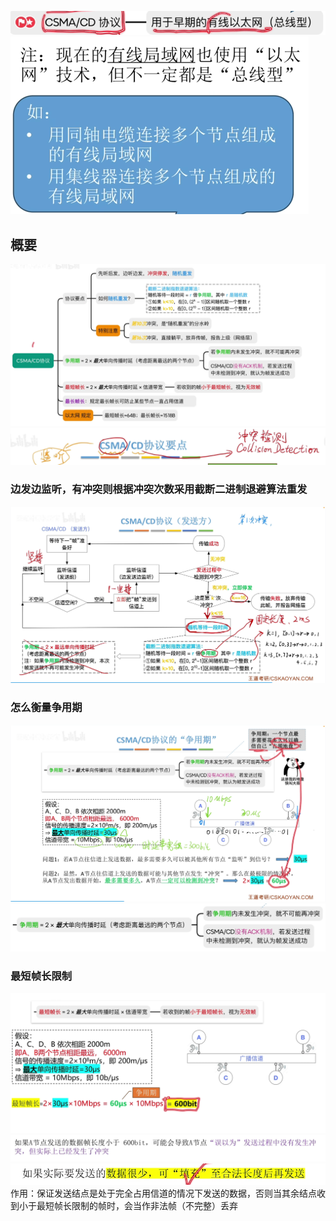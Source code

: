 


![输入图片说明](/imgs/2025-07-27/xEpdEHYtZENezuQU.png)
![输入图片说明](/imgs/2025-07-27/tlLrJdvotNdv9VIC.png)

## 概要
![输入图片说明](/imgs/2025-07-27/jiOvg68C89MuVlOP.png)
![输入图片说明](/imgs/2025-07-27/PkiBeOCgC8ERBsjl.png)

### 边发边监听，有冲突则根据冲突次数采用截断二进制退避算法重发
![输入图片说明](/imgs/2025-07-27/xrcLkesxCakJst8t.png)

### 怎么衡量争用期
![输入图片说明](/imgs/2025-07-31/5uOiEVCEQaKqHYrf.png)
![输入图片说明](/imgs/2025-07-31/4gGZJZG8HcmI18do.png)

### 最短帧长限制
![输入图片说明](/imgs/2025-07-31/BAkmKPvUL6shoOS8.png)
![输入图片说明](/imgs/2025-07-31/9VfDKBXVNwvLDa9b.png)
![输入图片说明](/imgs/2025-07-31/iJkojHF6LUQxt3yS.png)
作用：保证发送结点是处于完全占用信道的情况下发送的数据，否则当其余结点收到小于最短帧长限制的帧时，会当作非法帧（不完整）丢弃
<!--stackedit_data:
eyJoaXN0b3J5IjpbMzQ1OTkzNzQxLDQ2MjQyNzc0NywxMzk0MD
kwNTEzLC0xNDA4MjU4OTg4XX0=
-->